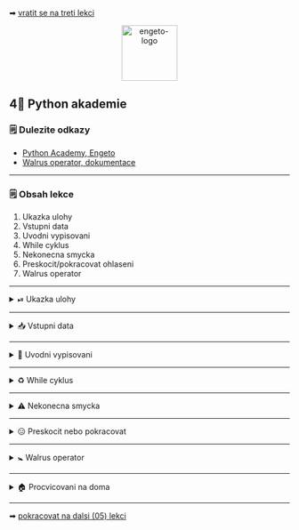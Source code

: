 ➡ [vratit se na treti lekci](https://github.com/Bralor/python-academy/tree/lekce03)

<p align="center">
  <img alt="engeto-logo" width="100px" src="https://engeto.cz/wp-content/uploads/2019/01/engeto-square.png" />
</p>

## 4⃣ Python akademie
### 🗒 Dulezite odkazy
- [Python Academy, Engeto](https://engeto.com/)
- [Walrus operator, dokumentace](https://www.python.org/dev/peps/pep-0572/)
---

### 🗒 Obsah lekce
1. Ukazka ulohy
2. Vstupni data
3. Uvodni vypisovani
4. While cyklus
5. Nekonecna smycka
6. Preskocit/pokracovat ohlaseni
7. Walrus operator
---

<details>
  <summary>⏯  Ukazka ulohy</summary>

  1. ✌  [Stahnete si ctvrtou lekci jako **zip**](https://github.com/Bralor/python-academy/archive/lekce04.zip)
  2. 💪 Presunte se ke stazenemu souboru
  3. 🙏 Spustte soubor **kosik** v PyCharm
  4. 🐍 Spustte program pomoci klaves **ctrl+shift+F10**
  5. 🎥 Zkousejte!

</details>

---

<details>
  <summary>📥 Vstupni data</summary>

  #### 🔰 Pracovni promenne
  ```python
  kosik = {}
  ODDELOVAC = "=" * 40
  POTRAVINY = {
      "mleko": [30, 5],
      "maso": [100, 1],
      "banan": [30, 10],
      "jogurt": [10, 5],
      "chleb": [20, 5],
      "jablko": [10, 10],
      "pomeranc": [15, 10]
  }
  ```

</details>

---

<details>
  <summary>📖 Uvodni vypisovani</summary>

<details>
  <summary>💿 Nova lekce, novy soubor</summary>

  #### 🗄 Vytvorime novy soubor
  ```
  cd python-akademie  # presunout
  mkdir lekce04       # vytvorit adresar
  touch kosik.py      # Linux
  copy nul "kosik.py" # Windows
  ```
---

</details>

<details>
  <summary>🗣  Pozdrav + vypis promennych</summary>

  #### 🗄 Pozdrav a oddelovac
  ```python
  print(
    "VITEJTE V NASEM VIRTUALNIM OBCHODE".center(40, " "),
    end=f"\n{ODDELOVAC}\n",
  )
  ```

  #### 🛍 Vypis dostupneho zbozi
  ```python
  print(
    POTRAVINY,
    end=f"\n{ODDELOVAC}\n"
  )
  ```

  #### 🛃 Zkombinujeme oboji
  ```python
  print(
    "VITEJTE V NASEM VIRTUALNIM OBCHODE".center(40, " "),
    POTRAVINY,
    sep=f"\n{ODDELOVAC}\n",
    end=f"\n{ODDELOVAC}\n"
  )
  ```

</details>

<details>
  <summary>🛒 Pridavame zbozi</summary>

  #### 👨 Vyber potraviny
  ```python
  vyber_1 = input("VYBERTE ZBOZI: ")
  ```

  #### 🔚 Prevedeni do kosiku
  ```python
  kosik[vyber_1] = POTRAVINY[vyber_1][0]
  ```

  #### 💲 Vypocet ceny
  Pomuzeme se zabudovanou funkci `sum`:
  ```python
  print(f"CELKEM: {sum(kosik.values())} CZK")
  ```
  **Doplnime pro 4 potraviny**

</details>

</details>

---

<details>
  <summary>♻ While cyklus</summary>

<details>
  <summary>❔Jak jej pozname </summary>

  #### 🔑 Klicove znaky
  1. `while`
  2. podminka
  3. ukoncujici dvojtecka
  4. odsazeni + serie instrukci
  ```python
  while podminka:
    # pokud je podminka True, proved TOTO
  # pokud je podminka False, proved TOTO
  ```

</details>

<details>
  <summary>⏯  Ukazka</summary>

  #### ❗Priklad
  ```python
  x = 0

  while x < 10:
    print(f"{x=}; {x}<10, v poradku!")
    x = x + 1

  print(f"{x=}; {x}=10, podminka neni pravdiva, pokracuje kod pod smyckou!")
  ```
</details>

<details>
  <summary>🔁 Upravime nas zapis</summary>

  #### ✌ Druhy pokus
  Stavajici kod prepiseme pomoci smycky `while`:
  ```python
  while len(kosik) < 4:
      vyber_zbozi = input(f"VYBERTE ZBOZI: ")
      kosik[vyber_zbozi] = POTRAVINY[vyber_zbozi][0]
  ```

  #### 🤷 Doplnime soucet
  Muzu pokracovat primo pod smyckou nebo pouzit `else`:
  ```python
  else:
    print(
      "KOSIK JE PLNY, UKONCUJI..",
      kosik,
      f"CENA CELKEM: {sum(kosik.values())} CZK",
      sep=f"\n{ODDELOVAC}\n",
      end=f"\n{ODDELOVAC}\n"
    )
  ```

</details>

</details>

---

<details>
  <summary>⚠ Nekonecna smycka</summary>

<details>
  <summary>❓ Jen ctyri produkty</summary>

  #### ☝ Spravna podminka
  Nechceme uzivatele omezit jen na 4 produkty

  #### 💁 Nekonecna smycka
  Podminku v hlavicce cyklu muzeme napsat i nasledovne:
  ```python
  x = 0

  while x < 10:
      print(f"x={x}; {x}<10, v poradku!")
  ```
  **Pro ukonceni nekonecne smycky Ctrl+C**

  #### ⁉ Je to vhodne
  Neumyslne zapis je samozrejme nezadouci. Ale muzeme jej spravit:
  ```python
  cislo = 1
  prepinac = True

  while prepinac:
      cislo = cislo ** 2
      kontrola = input("PRO UKONCENI NAPIS 'q': ").lower()

      if kontrola == "q":
              prepinac = False
      else:
              print(cislo)
  ```
<p align="center">
  <img src="https://media.giphy.com/media/qVVVfmHDMBZug/source.gif" width="300" height="300">
</p>

  #### ⏪ Prepiseme nasi podminku v cyklu
  ```python
  pokracovat = True                                                               
                                                                                  
  while pokracovat:                                                               
      vyber_zbozi = input(f"VYBERTE ZBOZI: ")

      if vyber_zbozi.lower() == 'q':
        pokracovat = False
      else:
        kosik[vyber_zbozi] = POTRAVINY[vyber_zbozi][0]
                                                                                  
  else:
    print(
      "KOSIK JE PLNY, UKONCUJI..",
      kosik,
      f"CENA CELKEM: {sum(kosik.values())} CZK",
      sep=f"\n{ODDELOVAC}\n",
      end=f"\n{ODDELOVAC}\n"
    )
  ```

</details>

<details>
  <summary>⛔ Chybne jmeno zbozi</summary>

  #### 🤦 Chybu udela kazdy
  Pokud se uzivatel splete, chceme ho upozornit:
  ```python
  if vyber_zbozi.lower() == "q":
      pokracovat = False
  elif vyber_zbozi not in POTRAVINY.keys():
      print(f"*{vyber_zbozi}* BOHUZEL NEMAME SKLADEM!")
  else:
      kosik[vyber_zbozi] = POTRAVINY[vyber_zbozi][0]
  ```

</details>

<details>
  <summary>🚯 Prehledna nabidka</summary>

  #### ⚒  Pomoci cyklu
  Chceme vypisovat pod sebe pomoci `while` cyklu:
  ```python
  TABULKA = POTRAVINY.copy()

  while TABULKA:
      radek_potravina = TABULKA.popitem()
      print(f"POTRAVINA: {radek_potravina[0]},\tCENA: {radek_potravina[1][0]}")
  ```

</details>

</details>

---

<details>
  <summary>😑 Preskocit nebo pokracovat</summary>

  #### ⏹ Ohlaseni break
  Pomoci klicoveho vyrazu `break` muzeme cyklus predcasne ukoncit:
  ```python
  cislo = 0
  veta = "Příliš žluťoučký kůň úpěl ďábelské ódy"

  while cislo < len(veta):
          pismeno = veta[cislo]
          if pismeno == "w":
              break
          else:
              print(f"{pismeno=}")
              cislo = cislo + 1

  else:
      print(f"POSLEDNI INDEX {len(veta[:cislo])}")
  ```

  #### 🌀 Ohlaseni continue
  Pomoci klicoveho vyrazu `continue` muzeme v cyklu preskakovat:
  ```python
  cislo = 0
  veta = "Příliš žluťoučký wkůň úpěl ďábelské ódy"

  while cislo < len(veta):
          pismeno = veta[cislo]

          if pismeno != "w":
              print(f"SPRAVNA HODNOTA --> {pismeno=}")
              cislo = cislo + 1
              continue
          else:
              print(f"NESPRAVNA HODNOTA --> {pismeno=}")
              cislo = cislo + 1

  else:
      print(f"POSLEDNI INDEX {len(veta[:cislo])}")
  ```

</details>

---

<details>
  <summary>🚼 Walrus operator</summary>

  #### 📜 Prirazovaci operator 
  Patri mezi novejsi vyrazy (Python3.8+)

  #### 👷 Jak jej pouzivat
  ```python
  jmeno = "Matous"
  print(jmeno)
  print(jmeno_2 := "Lukas")
  ```

  #### 🔂 Aplikujeme v uloze
  Pouziti prirazovaciho operatoru v nasi uloze:
  ```python
  while (vyber_zbozi := input("VYBERTE ZBOZI: ")) != 'q':
      if vyber_zbozi not in POTRAVINY.keys():
          print(f"*{vyber_zbozi}* NEMAME SKLADEM!")
      else:
          kosik[vyber_zbozi] = POTRAVINY[vyber_zbozi][0]
  ```

</details>

---

<details>
  <summary>🏠 Procvicovani na doma</summary>

<details>
  <summary> 🚧 Vice kusu stejneho produktu</summary>

  #### 📜 Reseni prvniho ukolu
  ```python
  if vyber_zbozi not in POTRAVINY:
      print(f"{vyber_zbozi} NEMAME V NABIDCE!")

  elif vyber_zbozi not in kosik and POTRAVINY[vyber_zbozi][1] > 0:
      kosik[vyber_zbozi] = [POTRAVINY[vyber_zbozi][0], 1]
      POTRAVINY[vyber_zbozi][1] = POTRAVINY[vyber_zbozi][1] - 1

  elif vyber_zbozi in kosik and (pocet := POTRAVINY[vyber_zbozi][1]) > 0:
      kosik[vyber_zbozi][1] += 1
      POTRAVINY[vyber_zbozi][1] = POTRAVINY[vyber_zbozi][1] - 1

  elif POTRAVINY[vyber_zbozi][1] == 0:
      print(f"{vyber_zbozi.upper()} JIZ NENI SKLADEM!")
  ```

---

</details>

<details>
  <summary> 🚧 Novy vypocet ceny podle kusu</summary>

  #### 📜 Reseni druheho ukolu
  ```python
  else:
      print(f"{ODDELOVAC}\n",
          "KOSIK JE PLNY! UKONCUJI".center(40, " "),
          end=f"\n{ODDELOVAC}\n")

      index = 0
      cena_celkem = 0

      while index < len(kosik):
          polozka_v_kosiku = list(kosik.values())[index]
          cena_celkem = cena_celkem + (polozka_v_kosiku[0] * polozka_v_kosiku[1])
          index = index + 1

      else:
          print(f"CELKOVA CENA: {cena_celkem},-".center(40, " "),
              end=f"\n{ODDELOVAC}\n")
  ```
---

</details>

</details>

---

➡ [pokracovat na dalsi (05) lekci](https://github.com/Bralor/python-academy/tree/lekce05)

